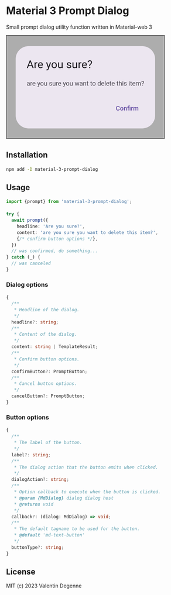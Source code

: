 # Material 3 Prompt Dialog

Small prompt dialog utility function written in Material-web 3

![screenshot](https://github.com/vdegenne/material-3-prompt-dialog/blob/master/screenshot.png)

## Installation

```bash
npm add -D material-3-prompt-dialog
```

## Usage

```typescript
import {prompt} from 'material-3-prompt-dialog';

try {
  await prompt({
    headline: 'Are you sure?',
    content: 'are you sure you want to delete this item?',
    {/* confirm button options */},
  })
  // was confirmed, do something...
} catch (_) {
  // was canceled
}
```

### Dialog options

```typescript
{
  /**
   * Headline of the dialog.
   */
  headline?: string;
  /**
   * Content of the dialog.
   */
  content: string | TemplateResult;
  /**
   * Confirm button options.
   */
  confirmButton?: PromptButton;
  /**
   * Cancel button options.
   */
  cancelButton?: PromptButton;
}
```

### Button options

```typescript
{
  /**
   * The label of the button.
   */
  label?: string;
  /**
   * The dialog action that the button emits when clicked.
   */
  dialogAction?: string;
  /**
   * Option callback to execute when the button is clicked.
   * @param {MdDialog} dialog dialog host
   * @returns void
   */
  callback?: (dialog: MdDialog) => void;
  /**
   * The default tagname to be used for the button.
   * @default 'md-text-button'
   */
  buttonType?: string;
}
```

## License

MIT (c) 2023 Valentin Degenne

